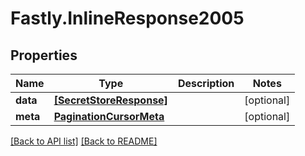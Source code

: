 # Fastly.InlineResponse2005

## Properties

Name | Type | Description | Notes
------------ | ------------- | ------------- | -------------
**data** | [**[SecretStoreResponse]**](SecretStoreResponse.md) |  | [optional] 
**meta** | [**PaginationCursorMeta**](PaginationCursorMeta.md) |  | [optional] 


[[Back to API list]](../../README.md#endpoints) [[Back to README]](../../README.md)
